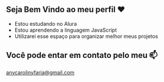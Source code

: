## Seja Bem Vindo ao meu perfil ♥️

- Estou estudando no Alura
- Estou aprendendo a linguagem JavaScript
- Utilizarei esse espaço para organizar melhor meus projetos


## Você pode entar em contato pelo meu 📫

anycarolinyfaria@gmail.com
